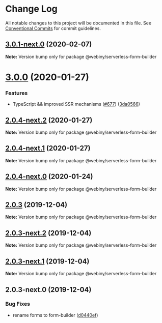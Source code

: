 # Change Log

All notable changes to this project will be documented in this file.
See [Conventional Commits](https://conventionalcommits.org) for commit guidelines.

## [3.0.1-next.0](https://github.com/Webiny/webiny-js/compare/@webiny/serverless-form-builder@3.0.0...@webiny/serverless-form-builder@3.0.1-next.0) (2020-02-07)

**Note:** Version bump only for package @webiny/serverless-form-builder





# [3.0.0](https://github.com/Webiny/webiny-js/compare/@webiny/serverless-form-builder@2.0.3...@webiny/serverless-form-builder@3.0.0) (2020-01-27)


### Features

* TypeScript && improved SSR mechanisms ([#677](https://github.com/Webiny/webiny-js/issues/677)) ([3da0566](https://github.com/Webiny/webiny-js/commit/3da0566f29e1d46df0e7c357be0b42bdaa4c7d2b))





## [2.0.4-next.2](https://github.com/Webiny/webiny-js/compare/@webiny/serverless-form-builder@2.0.4-next.1...@webiny/serverless-form-builder@2.0.4-next.2) (2020-01-27)

**Note:** Version bump only for package @webiny/serverless-form-builder





## [2.0.4-next.1](https://github.com/Webiny/webiny-js/compare/@webiny/serverless-form-builder@2.0.4-next.0...@webiny/serverless-form-builder@2.0.4-next.1) (2020-01-27)

**Note:** Version bump only for package @webiny/serverless-form-builder





## [2.0.4-next.0](https://github.com/Webiny/webiny-js/compare/@webiny/serverless-form-builder@2.0.3...@webiny/serverless-form-builder@2.0.4-next.0) (2020-01-24)

**Note:** Version bump only for package @webiny/serverless-form-builder





## [2.0.3](https://github.com/Webiny/webiny-js/compare/@webiny/serverless-form-builder@2.0.3-next.2...@webiny/serverless-form-builder@2.0.3) (2019-12-04)

**Note:** Version bump only for package @webiny/serverless-form-builder





## [2.0.3-next.2](https://github.com/Webiny/webiny-js/compare/@webiny/serverless-form-builder@2.0.3-next.1...@webiny/serverless-form-builder@2.0.3-next.2) (2019-12-04)

**Note:** Version bump only for package @webiny/serverless-form-builder





## [2.0.3-next.1](https://github.com/Webiny/webiny-js/compare/@webiny/serverless-form-builder@2.0.3-next.0...@webiny/serverless-form-builder@2.0.3-next.1) (2019-12-04)

**Note:** Version bump only for package @webiny/serverless-form-builder





## 2.0.3-next.0 (2019-12-04)


### Bug Fixes

* rename forms to form-builder ([d0440ef](https://github.com/Webiny/webiny-js/commit/d0440ef83a53628198b96bb11f9be93a17b7ae67))
